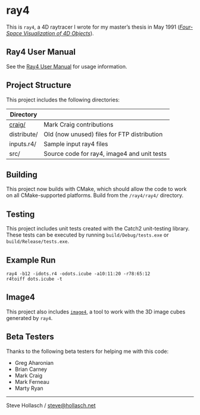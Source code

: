 ray4
====================================================================================================

This is `ray4`, a 4D raytracer I wrote for my master’s thesis in May 1991
([_Four-Space Visualization of 4D Objects_][thesis]).

Ray4 User Manual
-----------------
See the [Ray4 User Manual][] for usage information.


Project Structure
------------------
This project includes the following directories:

  | Directory   |                                             |
  |-------------|---------------------------------------------|
  | [craig/][]  | Mark Craig contributions                    |
  | distribute/ | Old (now unused) files for FTP distribution |
  | inputs.r4/  | Sample input ray4 files                     |
  | src/        | Source code for ray4, image4 and unit tests |


Building
---------
This project now builds with CMake, which should allow the code to work on all CMake-supported
platforms. Build from the `/ray4/ray4/` directory.


Testing
--------
This project includes unit tests created with the Catch2 unit-testing library. These tests can be
executed by running `build/Debug/tests.exe` or `build/Release/tests.exe`.


Example Run
-----------

    ray4 -b12 -idots.r4 -odots.icube -a10:11:20 -r78:65:12
    r4toiff dots.icube -t


Image4
-------
This project also includes [`image4`][], a tool to work with the 3D image cubes generated by `ray4`.


Beta Testers
------------
Thanks to the following beta testers for helping me with this code:

  - Greg Aharonian
  - Brian Carney
  - Mark Craig
  - Mark Ferneau
  - Marty Ryan

----
Steve Hollasch / steve@hollasch.net



[craig/]:           craig/README.md
[Ray4 User Manual]: ray4.md
[thesis]:           https://hollasch.github.io/ray4/Four-Space_Visualization_of_4D_Objects.html
[`image4`]:         image4.md
